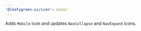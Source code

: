 ```yaml
---
'@leafygreen-ui/icon': minor
---
```


Adds `Mobile` icon and updates `NavCollapse` and `NavExpand` icons.
